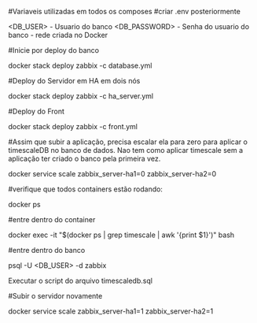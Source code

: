#Variaveis utilizadas em todos os composes
#criar .env posteriormente

<DB_USER> - Usuario do banco
<DB_PASSWORD> - Senha do usuario do banco
<NETWORK> - rede criada no Docker

#Inicie por deploy do banco

docker stack deploy zabbix -c database.yml

#Deploy do Servidor em HA em dois nós

docker stack deploy zabbix -c ha_server.yml

#Deploy do Front

docker stack deploy zabbix -c front.yml

#Assim que subir a aplicação, precisa escalar ela para zero para aplicar o timescaleDB no banco de dados. Nao tem como aplicar timescale sem a aplicação ter criado o banco pela primeira vez.

docker service scale zabbix_server-ha1=0 zabbix_server-ha2=0

#verifique que todos containers estão rodando:

docker ps

#entre dentro do container

docker exec -it "$(docker ps | grep timescale | awk '{print $1}')" bash

#entre dentro do banco

psql -U <DB_USER> -d zabbix

Executar o script do arquivo timescaledb.sql

#Subir o servidor novamente

docker service scale zabbix_server-ha1=1 zabbix_server-ha2=1
